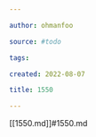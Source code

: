 ```yaml
---

author: ohmanfoo

source: #todo

tags: 

created: 2022-08-07

title: 1550

---
```

[[1550.md]]#1550.md